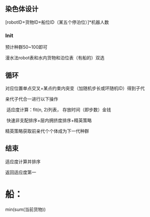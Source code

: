 ## 染色体设计

[robotID+货物ID+船位ID（某五个停泊位）]*机器人数



### Init

预计种群50~100即可

漫水法robot表和水内货物和泊位表（有船的）双选



## 循环



对应位置单点交叉+某点约束内突变（加随机步长或环随机ID）得到子代

亲代子代合一进行以下操作

​	适应度计算：fit(n, 2)列表， 存放时间（即步数）金钱

​	快速非支配排序+层内拥挤度排序+精英策略

精英策略获取前亲代个个体成为下一代种群



## 结束

适应度计算并排序

返回适应度第一









# 船：

min(sum(当前货物))
